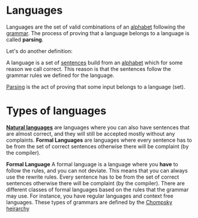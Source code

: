 # Languages

Languages are the set of valid combinations of an [alphabet](Alphabet.md) following the [grammar](Grammar.md). The process of proving that a language belongs to a language is called **parsing**. 

Let's do another definition:

A language is a set of [sentences](../Data/Sentences.md) build from an [alphabet](Alphabet.md) which for some reason we call correct. This reason is that the sentences follow the grammar rules we defined for the language. 

[Parsing](parsing.md) is the act of proving that some input belongs to a language (set). 

# Types of languages 
**[Natural languages](Natural%20languages.md)** are languages where you can also have sentences that are almost correct, and they will still be accepted mostly without any complaints. **Formal Languages** are languages where every sentence has to be from the set of correct sentences otherwise there will be complaint (by the compiler).


**Formal Language** A formal language is a language where you **have** to follow the rules, and you can not deviate. This means that you can always use the rewrite rules. Every sentence has to be from the set of correct sentences otherwise there will be complaint (by the compiler). There are different classes of formal languages based on the rules that the grammar may use.  For instance, you have regular languages and context free languages. These types of grammars are defined by the [Chompsky heirarchy](chompsky%20heirarchy.md)
